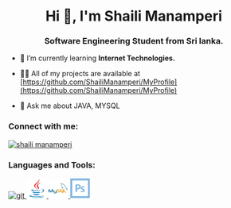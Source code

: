 <h1 align="center">Hi 👋, I'm Shaili Manamperi</h1>
<h3 align="center">Software Engineering Student from Sri lanka.</h3>

- 🌱 I’m currently learning **Internet Technologies.**

- 👨‍💻 All of my projects are available at [https://github.com/ShailiManamperi/MyProfile](https://github.com/ShailiManamperi/MyProfile)

- 💬 Ask me about JAVA, MYSQL 


<h3 align="left">Connect with me:</h3>
<p align="left">
<a href="https://linkedin.com/in/shaili manamperi" target="blank"><img align="center" src="https://raw.githubusercontent.com/rahuldkjain/github-profile-readme-generator/master/src/images/icons/Social/linked-in-alt.svg" alt="shaili manamperi" height="30" width="40" /></a>
</p>

<h3 align="left">Languages and Tools:</h3>
<p align="left"> <a href="https://git-scm.com/" target="_blank" rel="noreferrer"> <img src="https://www.vectorlogo.zone/logos/git-scm/git-scm-icon.svg" alt="git" width="40" height="40"/> </a> <a href="https://www.java.com" target="_blank" rel="noreferrer"> <img src="https://raw.githubusercontent.com/devicons/devicon/master/icons/java/java-original.svg" alt="java" width="40" height="40"/> </a> <a href="https://www.mysql.com/" target="_blank" rel="noreferrer"> <img src="https://raw.githubusercontent.com/devicons/devicon/master/icons/mysql/mysql-original-wordmark.svg" alt="mysql" width="40" height="40"/> </a> <a href="https://www.photoshop.com/en" target="_blank" rel="noreferrer"> <img src="https://raw.githubusercontent.com/devicons/devicon/master/icons/photoshop/photoshop-line.svg" alt="photoshop" width="40" height="40"/> </a> </p>
